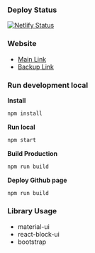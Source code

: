 ### Deploy Status
[![Netlify Status](https://api.netlify.com/api/v1/badges/eebf8a73-a03b-4988-a52f-0c3083a19297/deploy-status)](https://app.netlify.com/sites/romantic-hamilton-15d8e2/deploys)

### Website
- [Main Link](https://panurut-ch.github.io/)
- [Backup Link](https://react-panurut.netlify.app/)
### Run development local

**Install**
```sh
npm install
```

**Run local**
```sh
npm start
```

**Build Production**
```sh
npm run build
```

**Deploy Github page**
```sh
npm run build
```

### Library Usage
- material-ui
- react-block-ui
- bootstrap
